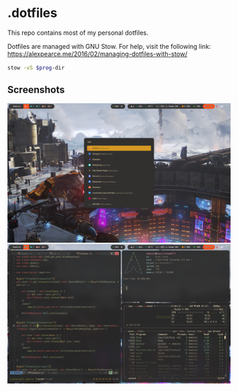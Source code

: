 # .dotfiles

This repo contains most of my personal dotfiles.

Dotfiles are managed with GNU Stow. For help, visit the following link: https://alexpearce.me/2016/02/managing-dotfiles-with-stow/

``` bash
stow -vS $prog-dir
```

## Screenshots

![screenshot1](https://raw.githubusercontent.com/dominicbraam/.dotfiles/main/screenshots/2023-04/2023-04-01-120531_1920x1200_scrot.png)
![screenshot2](https://raw.githubusercontent.com/dominicbraam/.dotfiles/main/screenshots/2023-04/2023-04-01-120432_1920x1200_scrot.png)
